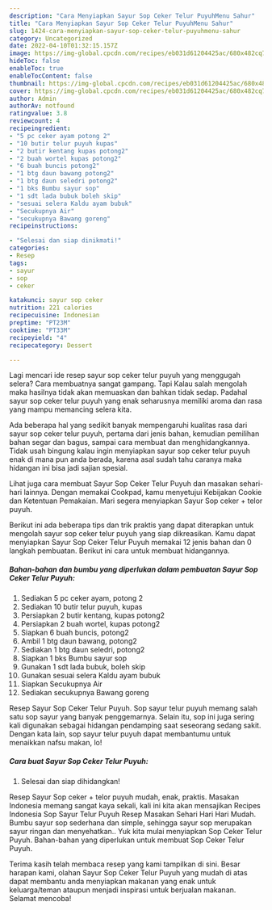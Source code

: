 ```yaml
---
description: "Cara Menyiapkan Sayur Sop Ceker Telur PuyuhMenu Sahur"
title: "Cara Menyiapkan Sayur Sop Ceker Telur PuyuhMenu Sahur"
slug: 1424-cara-menyiapkan-sayur-sop-ceker-telur-puyuhmenu-sahur
category: Uncategorized
date: 2022-04-10T01:32:15.157Z
image: https://img-global.cpcdn.com/recipes/eb031d61204425ac/680x482cq70/sayur-sop-ceker-telur-puyuh-foto-resep-utama.jpg
hideToc: false
enableToc: true
enableTocContent: false
thumbnail: https://img-global.cpcdn.com/recipes/eb031d61204425ac/680x482cq70/sayur-sop-ceker-telur-puyuh-foto-resep-utama.jpg
cover: https://img-global.cpcdn.com/recipes/eb031d61204425ac/680x482cq70/sayur-sop-ceker-telur-puyuh-foto-resep-utama.jpg
author: Admin
authorAv: notfound
ratingvalue: 3.8
reviewcount: 4
recipeingredient:
- "5 pc ceker ayam potong 2"
- "10 butir telur puyuh kupas"
- "2 butir kentang kupas potong2"
- "2 buah wortel kupas potong2"
- "6 buah buncis potong2"
- "1 btg daun bawang potong2"
- "1 btg daun seledri potong2"
- "1 bks Bumbu sayur sop"
- "1 sdt lada bubuk boleh skip"
- "sesuai selera Kaldu ayam bubuk"
- "Secukupnya Air"
- "secukupnya Bawang goreng"
recipeinstructions:

- "Selesai dan siap dinikmati!"
categories:
- Resep
tags:
- sayur
- sop
- ceker

katakunci: sayur sop ceker 
nutrition: 221 calories
recipecuisine: Indonesian
preptime: "PT23M"
cooktime: "PT33M"
recipeyield: "4"
recipecategory: Dessert

---
```



Lagi mencari ide resep sayur sop ceker telur puyuh yang menggugah selera? Cara membuatnya sangat gampang. Tapi Kalau salah mengolah maka hasilnya tidak akan memuaskan dan bahkan tidak sedap. Padahal sayur sop ceker telur puyuh yang enak seharusnya memiliki aroma dan rasa yang mampu memancing selera kita.


Ada beberapa hal yang sedikit banyak mempengaruhi kualitas rasa dari sayur sop ceker telur puyuh, pertama dari jenis bahan, kemudian pemilihan bahan segar dan bagus, sampai cara membuat dan menghidangkannya. Tidak usah bingung kalau ingin menyiapkan sayur sop ceker telur puyuh enak di mana pun anda berada, karena asal sudah tahu caranya maka hidangan ini bisa jadi sajian spesial.

Lihat juga cara membuat Sayur Sop Ceker Telur Puyuh dan masakan sehari-hari lainnya. Dengan memakai Cookpad, kamu menyetujui Kebijakan Cookie dan Ketentuan Pemakaian. Mari segera menyiapkan Sayur Sop ceker + telor puyuh.


Berikut ini ada beberapa tips dan trik praktis yang dapat diterapkan untuk mengolah sayur sop ceker telur puyuh yang siap dikreasikan. Kamu dapat menyiapkan Sayur Sop Ceker Telur Puyuh memakai 12 jenis bahan dan 0 langkah pembuatan. Berikut ini cara untuk membuat hidangannya.

<!--inarticleads1-->

##### Bahan-bahan dan bumbu yang diperlukan dalam pembuatan Sayur Sop Ceker Telur Puyuh:

1. Sediakan 5 pc ceker ayam, potong 2
1. Sediakan 10 butir telur puyuh, kupas
1. Persiapkan 2 butir kentang, kupas potong2
1. Persiapkan 2 buah wortel, kupas potong2
1. Siapkan 6 buah buncis, potong2
1. Ambil 1 btg daun bawang, potong2
1. Sediakan 1 btg daun seledri, potong2
1. Siapkan 1 bks Bumbu sayur sop
1. Gunakan 1 sdt lada bubuk, boleh skip
1. Gunakan sesuai selera Kaldu ayam bubuk
1. Siapkan Secukupnya Air
1. Sediakan secukupnya Bawang goreng


Resep Sayur Sop Ceker Telur Puyuh. Sop sayur telur puyuh memang salah satu sop sayur yang banyak penggemarnya. Selain itu, sop ini juga sering kali digunakan sebagai hidangan pendamping saat seseorang sedang sakit. Dengan kata lain, sop sayur telur puyuh dapat membantumu untuk menaikkan nafsu makan, lo! 

<!--inarticleads2-->

##### Cara buat Sayur Sop Ceker Telur Puyuh:


1. Selesai dan siap dihidangkan!

Resep Sayur Sop ceker + telor puyuh mudah, enak, praktis. Masakan Indonesia memang sangat kaya sekali, kali ini kita akan mensajikan Recipes Indonesia Sop Sayur Telur Puyuh Resep Masakan Sehari Hari Hari Mudah. Bumbu sayur sop sederhana dan simple, sehingga sayur sop merupakan sayur ringan dan menyehatkan.. Yuk kita mulai menyiapkan Sop Ceker Telur Puyuh. Bahan-bahan yang diperlukan untuk membuat Sop Ceker Telur Puyuh. 

Terima kasih telah membaca resep yang kami tampilkan di sini. Besar harapan kami, olahan Sayur Sop Ceker Telur Puyuh yang mudah di atas dapat membantu anda menyiapkan makanan yang enak untuk keluarga/teman ataupun menjadi inspirasi untuk berjualan makanan. Selamat mencoba!
